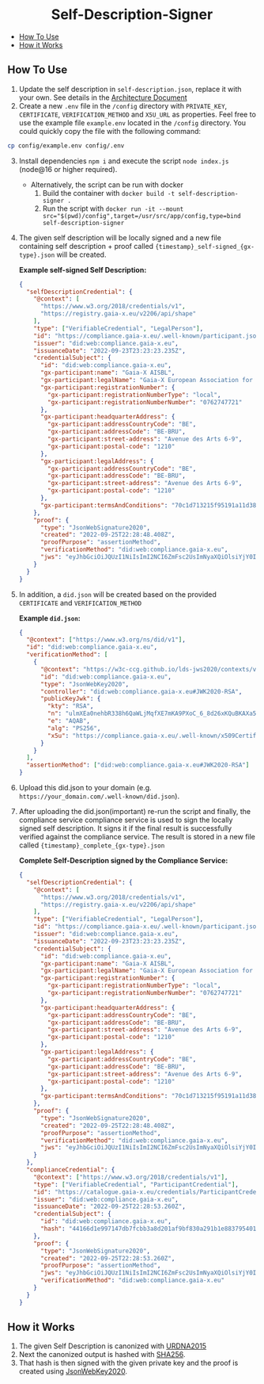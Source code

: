 <h1 align="center"> Self-Description-Signer</h1>

- [How To Use](#how-to-use)
- [How it Works](#how-it-works)

## How To Use

1. Update the self description in `self-description.json`, replace it with your own. See details in the [Architecture Document](https://gaia-x.gitlab.io/policy-rules-committee/trust-framework/participant/)
2. Create a new `.env` file in the `/config` directory with `PRIVATE_KEY`, `CERTIFICATE`, `VERIFICATION_METHOD` and `X5U_URL` as properties. Feel free to use the example file `example.env` located in the `/config` directory. You could quickly copy the file with the following command:
```sh
cp config/example.env config/.env
```
3. Install dependencies `npm i` and execute the script `node index.js` (node@16 or higher required).
   - Alternatively, the script can be run with docker
     1. Build the container with `docker build -t self-description-signer .`
     2. Run the script with `docker run -it --mount src="$(pwd)/config",target=/usr/src/app/config,type=bind self-description-signer`
4. The given self description will be locally signed and a new file containing self description + proof called `{timestamp}_self-signed_{gx-type}.json` will be created.

   **Example self-signed Self Description:**

   ```json
   {
     "selfDescriptionCredential": {
       "@context": [
         "https://www.w3.org/2018/credentials/v1",
         "https://registry.gaia-x.eu/v2206/api/shape"
       ],
       "type": ["VerifiableCredential", "LegalPerson"],
       "id": "https://compliance.gaia-x.eu/.well-known/participant.json",
       "issuer": "did:web:compliance.gaia-x.eu",
       "issuanceDate": "2022-09-23T23:23:23.235Z",
       "credentialSubject": {
         "id": "did:web:compliance.gaia-x.eu",
         "gx-participant:name": "Gaia-X AISBL",
         "gx-participant:legalName": "Gaia-X European Association for Data and Cloud AISBL",
         "gx-participant:registrationNumber": {
           "gx-participant:registrationNumberType": "local",
           "gx-participant:registrationNumberNumber": "0762747721"
         },
         "gx-participant:headquarterAddress": {
           "gx-participant:addressCountryCode": "BE",
           "gx-participant:addressCode": "BE-BRU",
           "gx-participant:street-address": "Avenue des Arts 6-9",
           "gx-participant:postal-code": "1210"
         },
         "gx-participant:legalAddress": {
           "gx-participant:addressCountryCode": "BE",
           "gx-participant:addressCode": "BE-BRU",
           "gx-participant:street-address": "Avenue des Arts 6-9",
           "gx-participant:postal-code": "1210"
         },
         "gx-participant:termsAndConditions": "70c1d713215f95191a11d38fe2341faed27d19e083917bc8732ca4fea4976700"
       },
       "proof": {
         "type": "JsonWebSignature2020",
         "created": "2022-09-25T22:28:48.408Z",
         "proofPurpose": "assertionMethod",
         "verificationMethod": "did:web:compliance.gaia-x.eu",
         "jws": "eyJhbGciOiJQUzI1NiIsImI2NCI6ZmFsc2UsImNyaXQiOlsiYjY0Il19..GpHT0twTcvRG11eH8YdGTzTgYf6jZYH2VncPIzOPnYaoRIB1tdYDHI0H8S1wU81ll-sYdDepWP5fbTN-ah_6SbD2J_QaCBt22hKtSrWumST6gaBXN_sntASwdnLaYmauNoePRDh-mZapjc40a4ckHVasaxgJ6NrnLhoUCDH33IGjWn5tC3qtntxhUpgiyCgxZvsDTmzoY4JdEp-9lG_xdFJOpUSIzEbuGYXa_Gmc0qmODELiZH7G9-AxmYh69vOopaQEAzUGrHcoHRtNN0iM8DcwmmZoWdGW5v_4qqnQvjB6bncHwFknC-L7UYV62uezA8HiS2T_9zrCiQW6U-GTAg"
       }
     }
   }
   ```

5. In addition, a `did.json` will be created based on the provided `CERTIFICATE` and `VERIFICATION_METHOD`

   **Example `did.json`:**

   ```json
   {
     "@context": ["https://www.w3.org/ns/did/v1"],
     "id": "did:web:compliance.gaia-x.eu",
     "verificationMethod": [
       {
         "@context": "https://w3c-ccg.github.io/lds-jws2020/contexts/v1/",
         "id": "did:web:compliance.gaia-x.eu",
         "type": "JsonWebKey2020",
         "controller": "did:web:compliance.gaia-x.eu#JWK2020-RSA",
         "publicKeyJwk": {
           "kty": "RSA",
           "n": "ulmXEa0nehbR338h6QaWLjMqfXE7mKA9PXoC_6_8d26xKQuBKAXa5k0uHhzQfNlAlxO-IpCDgf9cVzxIP-tkkefsjrXc8uvkdKNK6TY9kUxgUnOviiOLpHe88FB5dMTH6KUUGkjiPfq3P0F9fXHDEoQkGSpWui7eD897qSEdXFre_086ns3I8hSVCxoxlW9guXa_sRISIawCKT4UA3ZUKYyjtu0xRy7mRxNFh2wH0iSTQfqf4DWUUThX3S-jeRCRxqOGQdQlZoHym2pynJ1IYiiIOMO9L2IQrQl35kx94LGHiF8r8CRpLrgYXTVd9U17-nglrUmJmryECxW-555ppQ",
           "e": "AQAB",
           "alg": "PS256",
           "x5u": "https://compliance.gaia-x.eu/.well-known/x509CertificateChain.pem"
         }
       }
     ],
     "assertionMethod": ["did:web:compliance.gaia-x.eu#JWK2020-RSA"]
   }
   ```

6. Upload this did.json to your domain (e.g. `https://your_domain.com/.well-known/did.json`).

7. After uploading the did.json(important) re-run the script and finally, the compliance service compliance service is used to sign the locally signed self description. It signs it if the final result is successfully verified against the compliance service. The result is stored in a new file called `{timestamp}_complete_{gx-type}.json`

   **Complete Self-Description signed by the Compliance Service:**

   ```json
   {
     "selfDescriptionCredential": {
       "@context": [
         "https://www.w3.org/2018/credentials/v1",
         "https://registry.gaia-x.eu/v2206/api/shape"
       ],
       "type": ["VerifiableCredential", "LegalPerson"],
       "id": "https://compliance.gaia-x.eu/.well-known/participant.json",
       "issuer": "did:web:compliance.gaia-x.eu",
       "issuanceDate": "2022-09-23T23:23:23.235Z",
       "credentialSubject": {
         "id": "did:web:compliance.gaia-x.eu",
         "gx-participant:name": "Gaia-X AISBL",
         "gx-participant:legalName": "Gaia-X European Association for Data and Cloud AISBL",
         "gx-participant:registrationNumber": {
           "gx-participant:registrationNumberType": "local",
           "gx-participant:registrationNumberNumber": "0762747721"
         },
         "gx-participant:headquarterAddress": {
           "gx-participant:addressCountryCode": "BE",
           "gx-participant:addressCode": "BE-BRU",
           "gx-participant:street-address": "Avenue des Arts 6-9",
           "gx-participant:postal-code": "1210"
         },
         "gx-participant:legalAddress": {
           "gx-participant:addressCountryCode": "BE",
           "gx-participant:addressCode": "BE-BRU",
           "gx-participant:street-address": "Avenue des Arts 6-9",
           "gx-participant:postal-code": "1210"
         },
         "gx-participant:termsAndConditions": "70c1d713215f95191a11d38fe2341faed27d19e083917bc8732ca4fea4976700"
       },
       "proof": {
         "type": "JsonWebSignature2020",
         "created": "2022-09-25T22:28:48.408Z",
         "proofPurpose": "assertionMethod",
         "verificationMethod": "did:web:compliance.gaia-x.eu",
         "jws": "eyJhbGciOiJQUzI1NiIsImI2NCI6ZmFsc2UsImNyaXQiOlsiYjY0Il19..GpHT0twTcvRG11eH8YdGTzTgYf6jZYH2VncPIzOPnYaoRIB1tdYDHI0H8S1wU81ll-sYdDepWP5fbTN-ah_6SbD2J_QaCBt22hKtSrWumST6gaBXN_sntASwdnLaYmauNoePRDh-mZapjc40a4ckHVasaxgJ6NrnLhoUCDH33IGjWn5tC3qtntxhUpgiyCgxZvsDTmzoY4JdEp-9lG_xdFJOpUSIzEbuGYXa_Gmc0qmODELiZH7G9-AxmYh69vOopaQEAzUGrHcoHRtNN0iM8DcwmmZoWdGW5v_4qqnQvjB6bncHwFknC-L7UYV62uezA8HiS2T_9zrCiQW6U-GTAg"
       }
     },
     "complianceCredential": {
       "@context": ["https://www.w3.org/2018/credentials/v1"],
       "type": ["VerifiableCredential", "ParticipantCredential"],
       "id": "https://catalogue.gaia-x.eu/credentials/ParticipantCredential/1664144933260",
       "issuer": "did:web:compliance.gaia-x.eu",
       "issuanceDate": "2022-09-25T22:28:53.260Z",
       "credentialSubject": {
         "id": "did:web:compliance.gaia-x.eu",
         "hash": "44166d1e997147db7fcbb3a8d201af9bf830a291b1e8837954017f5440785ede"
       },
       "proof": {
         "type": "JsonWebSignature2020",
         "created": "2022-09-25T22:28:53.260Z",
         "proofPurpose": "assertionMethod",
         "jws": "eyJhbGciOiJQUzI1NiIsImI2NCI6ZmFsc2UsImNyaXQiOlsiYjY0Il19..s4rOWCaRZ9Ycc1N85vMo2PnHQJVGNM2xNVW2L1VksGzL8I3NQbZWpppwq1eGfbLGGGs0vS4IO-LpuVpCtJpnjdW98nmgxk1zugG-Y9sYqCk79mFDFNIdzMCYrl9IZU4jiOKzttd_5lkQdsPihJ7up4vuTiRfExK7CllMvEx8YIREPya_OxhpTy8JbRWfUXgJyxrRpCI1KWyp1ldRuiO0ApRVk_VGUWqCCrOAxnIBTIXuTdfd3xPjGVcG6HuKJ4I819WHCvG_fm1L6PrKYx4JTr9w9OzO0eGXPw4s8oMshJVS4kI39rcY5cLaf7b6sehLgJXGZkY1_zNM2EmSy1zj4w",
         "verificationMethod": "did:web:compliance.gaia-x.eu"
       }
     }
   }
   ```

## How it Works

1. The given Self Description is canonized with [URDNA2015](https://json-ld.github.io/rdf-dataset-canonicalization/spec/)
2. Next the canonized output is hashed with [SHA256](https://json-ld.github.io/rdf-dataset-canonicalization/spec/#dfn-hash-algorithm).
3. That hash is then signed with the given private key and the proof is created using [JsonWebKey2020](https://w3c-ccg.github.io/lds-jws2020/#json-web-signature-2020).
